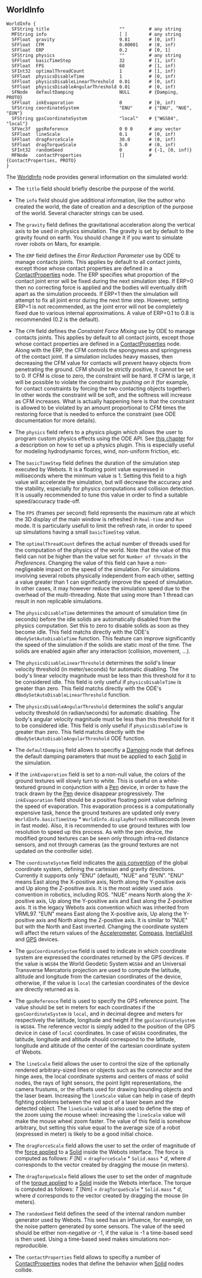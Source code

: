 ## WorldInfo

```
WorldInfo {
  SFString title                          ""         # any string
  MFString info                           [ ]        # any string
  SFFloat  gravity                        9.81       # [0, inf)
  SFFloat  CFM                            0.00001    # (0, inf)
  SFFloat  ERP                            0.2        # [0, 1]
  SFString physics                        ""         # any string
  SFFloat  basicTimeStep                  32         # [1, inf)
  SFFloat  FPS                            60         # [1, inf)
  SFInt32  optimalThreadCount             1          # [1, inf)
  SFFloat  physicsDisableTime             1          # [0, inf)
  SFFloat  physicsDisableLinearThreshold  0.01       # [0, inf)
  SFFloat  physicsDisableAngularThreshold 0.01       # [0, inf)
  SFNode   defaultDamping                 NULL       # {Damping, PROTO}
  SFFloat  inkEvaporation                 0          # [0, inf)
  SFString coordinateSystem               "ENU"      # {"ENU", "NUE", "EUN"}
  SFString gpsCoordinateSystem            "local"    # {"WGS84", "local"}
  SFVec3f  gpsReference                   0 0 0      # any vector
  SFFloat  lineScale                      0.1        # [0, inf)
  SFFloat  dragForceScale                 30.0       # (0, inf)
  SFFloat  dragTorqueScale                5.0        # (0, inf)
  SFInt32  randomSeed                     0          # {-1, [0, inf)}
  MFNode   contactProperties              []         # {ContactProperties, PROTO}
}
```

The [WorldInfo](#worldinfo) node provides general information on the simulated world:

- The `title` field should briefly describe the purpose of the world.

- The `info` field should give additional information, like the author who created the world, the date of creation and a description of the purpose of the world.
Several character strings can be used.

- The `gravity` field defines the gravitational acceleration along the vertical axis to be used in physics simulation.
The gravity is set by default to the gravity found on earth.
You should change it if you want to simulate rover robots on Mars, for example.

- The `ERP` field defines the *Error Reduction Parameter* use by ODE to manage contacts joints.
This applies by default to all contact joints, except those whose contact properties are defined in a [ContactProperties](contactproperties.md) node.
The ERP specifies what proportion of the contact joint error will be fixed during the next simulation step.
If ERP=0 then no correcting force is applied and the bodies will eventually drift apart as the simulation proceeds.
If ERP=1 then the simulation will attempt to fix all joint error during the next time step.
However, setting ERP=1 is not recommended, as the joint error will not be completely fixed due to various internal approximations.
A value of ERP=0.1 to 0.8 is recommended (0.2 is the default).

- The `CFM` field defines the *Constraint Force Mixing* use by ODE to manage contacts joints.
This applies by default to all contact joints, except those whose contact properties are defined in a [ContactProperties](contactproperties.md) node.
Along with the ERP, the CFM controls the spongyness and springyness of the contact joint.
If a simulation includes heavy masses, then decreasing the CFM value for contacts will prevent heavy objects from penetrating the ground.
CFM should be strictly positive, it cannot be set to 0.
If CFM is close to zero, the constraint will be hard.
If CFM is large, it will be possible to violate the constraint by *pushing on it* (for example, for contact constraints by forcing the two contacting objects together).
In other words the constraint will be soft, and the softness will increase as CFM increases.
What is actually happening here is that the constraint is allowed to be violated by an amount proportional to CFM times the restoring force that is needed to enforce the constraint (see ODE documentation for more details).

- The `physics` field refers to a physics plugin which allows the user to program custom physics effects using the ODE API.
See [this chapter](physics-plugin.md) for a description on how to set up a physics plugin.
This is especially useful for modeling hydrodynamic forces, wind, non-uniform friction, etc.

- The `basicTimeStep` field defines the duration of the simulation step executed by Webots.
It is a floating point value expressed in milliseconds where the minimum value is 1.
Setting this field to a high value will accelerate the simulation, but will decrease the accuracy and the stability, especially for physics computations and collision detection.
It is usually recommended to tune this value in order to find a suitable speed/accuracy trade-off.

- The `FPS` (frames per second) field represents the maximum rate at which the 3D display of the main window is refreshed in `Real-time` and `Run` mode.
It is particularly usefull to limit the refresh rate, in order to speed up simulations having a small `basicTimeStep` value.

- The `optimalThreadCount` defines the actual number of threads used for the computation of the physics of the world.
Note that the value of this field can not be higher than the value set for `Number of threads` in the *Preferences*.
Changing the value of this field can have a non-negligeable impact on the speed of the simulation.
For simulations involving several robots physically independent from each other, setting a value greater than 1 can significantly improve the speed of simulation.
In other cases, it may however reduce the simulation speed due to the overhead of the multi-threading.
Note that using more than 1 thread can result in non replicable simulations.

- The `physicsDisableTime` determines the amount of simulation time (in seconds) before the idle solids are automatically disabled from the physics computation.
Set this to zero to disable solids as soon as they become idle.
This field matchs directly with the ODE's `dBodySetAutoDisableTime` function.
This feature can improve significantly the speed of the simulation if the solids are static most of the time.
The solids are enabled again after any interaction (collision, movement, ...).

- The `physicsDisableLinearThreshold` determines the solid's linear velocity threshold (in meter/seconds) for automatic disabling.
The body's linear velocity magnitude must be less than this threshold for it to be considered idle.
This field is only useful if `physicsDisableTime` is greater than zero.
This field matchs directly with the ODE's `dBodySetAutoDisableLinearThreshold` function.

- The `physicsDisableAngularThreshold` determines the solid's angular velocity threshold (in radian/seconds) for automatic disabling.
The body's angular velocity magnitude must be less than this threshold for it to be considered idle.
This field is only useful if `physicsDisableTime` is greater than zero.
This field matchs directly with the `dBodySetAutoDisableAngularThreshold` ODE function.

- The `defaultDamping` field allows to specifiy a [Damping](damping.md) node that defines the default damping parameters that must be applied to each [Solid](solid.md) in the simulation.

- If the `inkEvaporation` field is set to a non-null value, the colors of the ground textures will slowly turn to white.
This is useful on a white-textured ground in conjunction with a [Pen](pen.md) device, in order to have the track drawn by the [Pen](pen.md) device disappear progressively.
The `inkEvaporation` field should be a positive floating point value defining the speed of evaporation.
This evaporation process is a computationally expensive task, hence the ground textures are updated only every `WorldInfo.basicTimeStep` * `WorldInfo.displayRefresh` milliseconds (even in fast mode).
Also, it is recommended to use ground textures with low resolution to speed up this process.
As with the pen device, the modified ground textures can be seen only through infra-red distance sensors, and not through cameras (as the ground textures are not updated on the controller side).

- The `coordinateSystem` field indicates the [axis convention](https://en.wikipedia.org/wiki/Axes_conventions) of the global coordinate system, defining the cartesian and gravity directions.
Currently it supports only "ENU" (default), "NUE" and "EUN".
"ENU" means East along the X-positive axis, North along the Y-positive axis and Up along the Z-positive axis.
It is the most widely used axis convention in robotics, including ROS.
"NUE" means North along the X-positive axis, Up along the Y-positive axis and East along the Z-positive axis.
It is the legacy Webots axis convention which was inherited from VRML97.
"EUN" means East along the X-positive axis, Up along the Y-positive axis and North along the Z-positive axis.
It is similar to "NUE" but with the North and East inverted.
Changing the coordinate system will affect the return values of the [Accelerometer](accelerometer.md), [Compass](compass.md), [InertialUnit](inertialunit.md) and [GPS](gps.md) devices.

- The `gpsCoordinateSystem` field is used to indicate in which coordinate system are expressed the coordinates returned by the GPS devices.
If the value is `WGS84` the World Geodetic System `WGS84` and an Universal Transverse Mercatoris projection are used to compute the latitude, altitude and longitude from the cartesian coordinates of the device, otherwise, if the value is `local` the cartesian coordinates of the device are directly returned as is.

- The `gpsReference` field is used to specify the GPS reference point.
The value should be set in meters for each coordinates if the `gpsCoordinateSystem` is `local`, and in decimal degree and meters for respectively the latitude, longitude and height if the `gpsCoordinateSystem` is `WGS84`.
The reference vector is simply added to the position of the GPS device in case of `local` coordinates.
In case of `WGS84` coordinates, the latitude, longitude and altitude should correspond to the latitude, longitude and altitude of the center of the cartesian coordinate system of Webots.

- The `lineScale` field allows the user to control the size of the optionally rendered arbitrary-sized lines or objects such as the connector and the hinge axes, the local coordinate systems and centers of mass of solid nodes, the rays of light sensors, the point light representations, the camera frustums, or the offsets used for drawing bounding objects and the laser beam.
Increasing the `lineScale` value can help in case of depth fighting problems between the red spot of a laser beam and the detected object.
The `lineScale` value is also used to define the step of the zoom using the mouse wheel: increasing the `lineScale` value will make the mouse wheel zoom faster.
The value of this field is somehow arbitrary, but setting this value equal to the average size of a robot (expressed in meter) is likely to be a good initial choice.

- The `dragForceScale` field allows the user to set the order of magnitude of the [force applied](../guide/the-3d-window#applying-a-force-to-a-solid-object-with-physics) to a [Solid](solid.md) inside the Webots interface. The force is computed as follows: *F* [N] = `dragForceScale` * `Solid.mass` * *d*, where *d* corresponds to the vector created by dragging the mouse (in meters).

- The `dragTorqueScale` field allows the user to set the order of magnitude of the [torque applied](../guide/the-3d-window#applying-a-torque-to-a-solid-object-with-physics) to a [Solid](solid.md) inside the Webots interface. The torque is computed as follows: *T* [Nm] = `dragTorqueScale` * `Solid.mass` * *d*, where *d* corresponds to the vector created by dragging the mouse (in meters).

- The `randomSeed` field defines the seed of the internal random number generator used by Webots.
This seed has an influence, for example, on the noise pattern generated by some sensors.
The value of the seed should be either non-negative or -1, if the value is -1 a time-based seed is then used.
Using a time-based seed makes simulations non-reproducible.

- The `contactProperties` field allows to specifiy a number of [ContactProperties](contactproperties.md) nodes that define the behavior when [Solid](solid.md) nodes collide.
